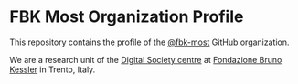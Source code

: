 # FBK Most Organization Profile

This repository contains the profile of the [@fbk-most](
https://github.com/fbk-most) GitHub organization.

We are a research unit of the [Digital Society centre](
https://digis.fbk.eu) at [Fondazione Bruno Kessler](https://www.fbk.eu) in
Trento, Italy.
